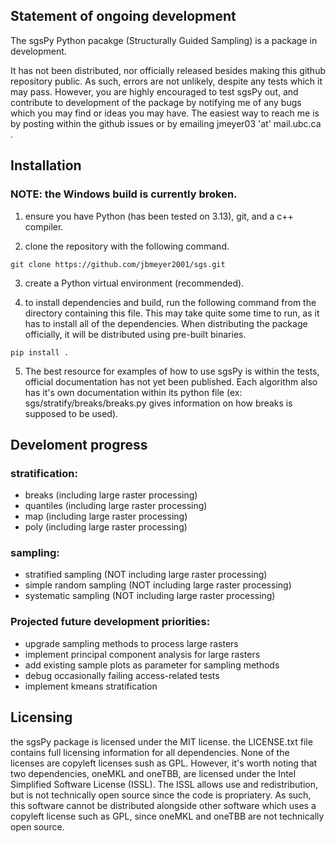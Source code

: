 ## Statement of ongoing development
The sgsPy Python pacakge (Structurally Guided Sampling) is a package in development.

It has not been distributed, nor officially released besides making this github 
repository public. As such, errors are not unlikely, despite any tests which it 
may pass. However, you are highly encouraged to test sgsPy out, and contribute 
to development of the package by notifying me of any bugs which you may find or
ideas you may have. The easiest way to reach me is by posting within the github
issues or by emailing jmeyer03 'at' mail.ubc.ca .

## Installation
### NOTE: the Windows build is currently broken.
1. ensure you have Python (has been tested on 3.13), git, and a c++ compiler. 

2. clone the repository with the following command.
```
git clone https://github.com/jbmeyer2001/sgs.git
```

3. create a Python virtual environment (recommended).

4. to install dependencies and build, run the following command from the directory containing this file. This may take quite some time to run, as it has to install all of the dependencies. When distributing the package officially, it will be distributed using pre-built binaries.
```
pip install .
```

5. The best resource for examples of how to use sgsPy is within the tests, official documentation has not yet been published. Each algorithm also has it's own documentation within its python file (ex: sgs/stratify/breaks/breaks.py gives information on how breaks is supposed to be used).

## Develoment progress
### stratification:
 - breaks (including large raster processing)
 - quantiles (including large raster processing)
 - map (including large raster processing)
 - poly (including large raster processing)

### sampling:
 - stratified sampling (NOT including large raster processing)
 - simple random sampling (NOT including large raster processing)
 - systematic sampling (NOT including large raster processing)

### Projected future development priorities:
 - upgrade sampling methods to process large rasters
 - implement principal component analysis for large rasters
 - add existing sample plots as parameter for sampling methods
 - debug occasionally failing access-related tests
 - implement kmeans stratification

## Licensing
the sgsPy package is licensed under the MIT license. the LICENSE.txt file contains
full licensing information for all dependencies. None of the licenses are
copyleft licenses sush as GPL. However, it's worth noting that two dependencies,
oneMKL and oneTBB, are licensed under the Intel Simplified Software License (ISSL).
The ISSL allows use and redistribution, but is not technically open source since the
code is propriatery. As such, this software cannot be distributed alongside other
software which uses a copyleft license such as GPL, since oneMKL and oneTBB are not
technically open source.
